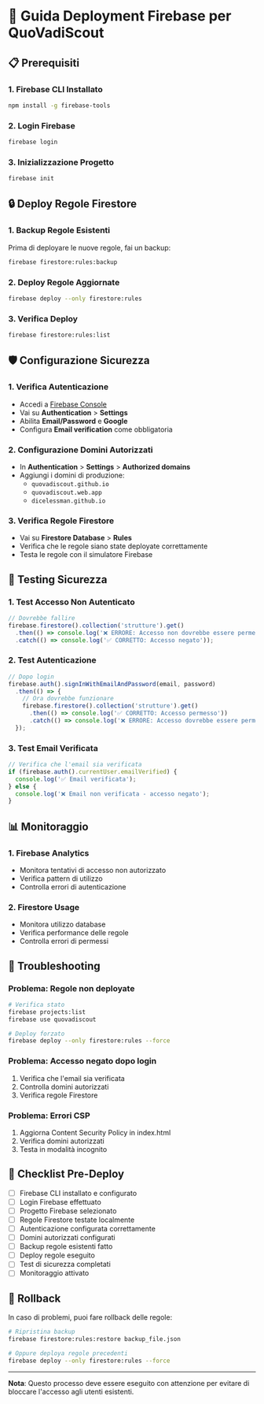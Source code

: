# 🚀 Guida Deployment Firebase per QuoVadiScout

## 📋 Prerequisiti

### 1. Firebase CLI Installato
```bash
npm install -g firebase-tools
```

### 2. Login Firebase
```bash
firebase login
```

### 3. Inizializzazione Progetto
```bash
firebase init
```

## 🔒 Deploy Regole Firestore

### 1. Backup Regole Esistenti
Prima di deployare le nuove regole, fai un backup:
```bash
firebase firestore:rules:backup
```

### 2. Deploy Regole Aggiornate
```bash
firebase deploy --only firestore:rules
```

### 3. Verifica Deploy
```bash
firebase firestore:rules:list
```

## 🛡️ Configurazione Sicurezza

### 1. Verifica Autenticazione
- Accedi a [Firebase Console](https://console.firebase.google.com)
- Vai su **Authentication** > **Settings**
- Abilita **Email/Password** e **Google**
- Configura **Email verification** come obbligatoria

### 2. Configurazione Domini Autorizzati
- In **Authentication** > **Settings** > **Authorized domains**
- Aggiungi i domini di produzione:
  - `quovadiscout.github.io`
  - `quovadiscout.web.app`
  - `dicelessman.github.io`

### 3. Verifica Regole Firestore
- Vai su **Firestore Database** > **Rules**
- Verifica che le regole siano state deployate correttamente
- Testa le regole con il simulatore Firebase

## 🧪 Testing Sicurezza

### 1. Test Accesso Non Autenticato
```javascript
// Dovrebbe fallire
firebase.firestore().collection('strutture').get()
  .then(() => console.log('❌ ERRORE: Accesso non dovrebbe essere permesso'))
  .catch(() => console.log('✅ CORRETTO: Accesso negato'));
```

### 2. Test Autenticazione
```javascript
// Dopo login
firebase.auth().signInWithEmailAndPassword(email, password)
  .then(() => {
    // Ora dovrebbe funzionare
    firebase.firestore().collection('strutture').get()
      .then(() => console.log('✅ CORRETTO: Accesso permesso'))
      .catch(() => console.log('❌ ERRORE: Accesso dovrebbe essere permesso'));
  });
```

### 3. Test Email Verificata
```javascript
// Verifica che l'email sia verificata
if (firebase.auth().currentUser.emailVerified) {
  console.log('✅ Email verificata');
} else {
  console.log('❌ Email non verificata - accesso negato');
}
```

## 📊 Monitoraggio

### 1. Firebase Analytics
- Monitora tentativi di accesso non autorizzato
- Verifica pattern di utilizzo
- Controlla errori di autenticazione

### 2. Firestore Usage
- Monitora utilizzo database
- Verifica performance delle regole
- Controlla errori di permessi

## 🔧 Troubleshooting

### Problema: Regole non deployate
```bash
# Verifica stato
firebase projects:list
firebase use quovadiscout

# Deploy forzato
firebase deploy --only firestore:rules --force
```

### Problema: Accesso negato dopo login
1. Verifica che l'email sia verificata
2. Controlla domini autorizzati
3. Verifica regole Firestore

### Problema: Errori CSP
1. Aggiorna Content Security Policy in index.html
2. Verifica domini autorizzati
3. Testa in modalità incognito

## 📝 Checklist Pre-Deploy

- [ ] Firebase CLI installato e configurato
- [ ] Login Firebase effettuato
- [ ] Progetto Firebase selezionato
- [ ] Regole Firestore testate localmente
- [ ] Autenticazione configurata correttamente
- [ ] Domini autorizzati configurati
- [ ] Backup regole esistenti fatto
- [ ] Deploy regole eseguito
- [ ] Test di sicurezza completati
- [ ] Monitoraggio attivato

## 🚨 Rollback

In caso di problemi, puoi fare rollback delle regole:
```bash
# Ripristina backup
firebase firestore:rules:restore backup_file.json

# Oppure deploya regole precedenti
firebase deploy --only firestore:rules --force
```

---

**Nota**: Questo processo deve essere eseguito con attenzione per evitare di bloccare l'accesso agli utenti esistenti.
